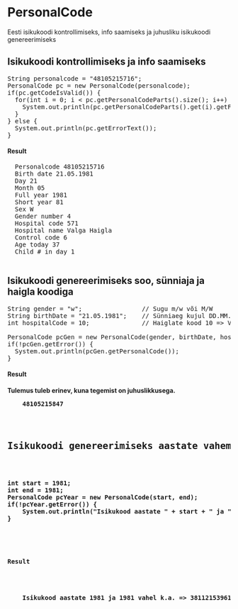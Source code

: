 # PersonalCode
Eesti isikukoodi kontrollimiseks, info saamiseks ja juhusliku isikukoodi genereerimiseks

<h2>Isikukoodi kontrollimiseks ja info saamiseks</h2>

<pre>
String personalcode = "48105215716";
PersonalCode pc = new PersonalCode(personalcode);
if(pc.getCodeIsValid()) {
  for(int i = 0; i < pc.getPersonalCodeParts().size(); i++) {
    System.out.println(pc.getPersonalCodeParts().get(i).getField() + " " + pc.getPersonalCodeParts().get(i).getResult());
  }
} else {
  System.out.println(pc.getErrorText());
}
</pre>

  <h4>Result</h4>
  <pre>
  Personalcode 48105215716
  Birth date 21.05.1981
  Day 21
  Month 05
  Full year 1981
  Short year 81
  Sex W
  Gender number 4
  Hospital code 571
  Hospital name Valga Haigla
  Control code 6
  Age today 37
  Child # in day 1
  </pre>

<h2>Isikukoodi genereerimiseks soo, sünniaja ja haigla koodiga</h2>

<pre>
String gender = "w";                // Sugu m/w või M/W
String birthDate = "21.05.1981";    // Sünniaeg kujul DD.MM.YYYY
int hospitalCode = 10;              // Haiglate kood 10 => Valga haigla. Number vahemikus 0 - 13 k.a. 13 => Välismaalane
        
PersonalCode pcGen = new PersonalCode(gender, birthDate, hospitalCode);
if(!pcGen.getError()) {
  System.out.println(pcGen.getPersonalCode());
}
</pre>
  <h4>Result<h4>
  Tulemus tuleb erinev, kuna tegemist on juhuslikkusega.
  <pre>
    48105215847
  <pre>

<h2>Isikukoodi genereerimiseks aastate vahemikus</h2>

<pre>
int start = 1981;
int end = 1981;
PersonalCode pcYear = new PersonalCode(start, end);
if(!pcYear.getError()) {
    System.out.println("Isikukood aastate " + start + " ja " + end + " vahel k.a. => " + pcYear.getPersonalCode());
}
</pre>

  <h4>Result<h4>
  <pre>
    Isikukood aastate 1981 ja 1981 vahel k.a. => 38112153961
  <pre>
